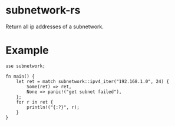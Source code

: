 # subnetwork-rs

Return all ip addresses of a subnetwork.

# Example

```
use subnetwork;

fn main() {
    let ret = match subnetwork::ipv4_iter("192.168.1.0", 24) {
        Some(ret) => ret,
        None => panic!("get subnet failed"),
    };
    for r in ret {
        println!("{:?}", r);
    }
}
```
